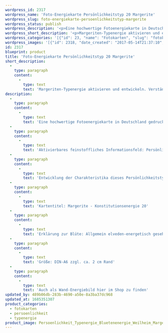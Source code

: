 ```yaml
---
wordpress_id: 2317
wordpress_name: 'Foto-Energiekarte Persönlichkeitstyp 20 Margerite'
wordpress_slug: foto-energiekarte-persoenlichkeitstyp-margerite
wordpress_status: publish
wordpress_description: '<p>Eine hochwertige Fotoenergiekarte in Deutschland gedruckt und in Handarbeit laminiert.  Sie ist in Postkartengröße (DIN-A6) gut zu transportieren und kann auch auf den Körper aufgelegt werden.</p><p>Aktivierbares feinstoffliches Informationsfeld: Persönlichkeitsenergie eines Margeriten-Typs: <span class="s1">Klug, verständig, ausdauernd, Schlichtheit</span>.</p><p>Entwicklung der Charakteristika dieses Persönlichkeitstyps. Stärkung der entsprechenden Persönlichkeit mit ihrer besonderen Energiequalität. Ausgleich und Veränderung ungünstiger Zustände innerhalb einer Person, die aufgrund dieser Konstitution entstanden sind. Annahme und Verständnis für einen Menschen mit dieser Persönlichkeitsenergie. Eine Stärkung der eigenen Persönlichkeitsenergie sowie die Beschäftigung mit der Energie anderer Persönlichkeiten kann insgesamt das eigene Selbstbewusstsein stärken.</p><p>Kartentitel: Margerite - Konstitutionsenergie 20</p><p class="p1"><span class="s1">Erklärung zur Blüte: Allgemein elveden-energetisch gesehen steht eine Margerite unter anderem für "Geradlinigkeit, Wissen über das Situationsgerechte, Wissen erwerben wollen, Helfen".<br /></span>Größe: DIN-A6 zzgl. ca. 2 cm Rand<br />Andere Formate sind individuell für Sie innerhalb weniger Tage herstellbar. Bitte kontaktieren Sie uns hierfür unter <a href="mailto:info@elvedenverlag.de">info@elvedenverlag.de</a>.</p><p>Anwendungshinweise</p><p>Auch als <a href="https://my.feenbaum.de/produkt/wandbild-persoenlichkeitstyp-20-margerite/">Wand-Energiebild</a> hier im Shop zu finden</p>'
wordpress_short_description: '<p>Margeriten-Typenergie aktivieren und entwickeln. Verständnis für diese Typenergie gewinnen (&#8222;klug, verständig, ausdauernd, Schlichtheit&#8220;)<br /><em>Hinweis: Das Wasserzeichen „Elveden Verlag Energiebild“ wird nicht mit gedruckt</em></p>'
wordpress_categories: '[{"id": 23, "name": "Fotokarten", "slug": "fotokarten"}, {"id": 37, "name": "Pers\u00f6nlichkeit", "slug": "persoenlichkeit"}, {"id": 90, "name": "Typenergie", "slug": "typenergie"}]'
wordpress_images: '[{"id": 2318, "date_created": "2017-05-14T21:37:10", "date_created_gmt": "2017-05-14T17:37:10", "date_modified": "2017-05-14T21:37:10", "date_modified_gmt": "2017-05-14T17:37:10", "src": "https://my.feenbaum.de/wp-content/uploads/2017/05/Persoenlichkeit_Typenergie_Bluetenenergie_Weilheim_Margerite_8x8-W.jpeg", "name": "Persoenlichkeit_Typenergie_Bluetenenergie_Weilheim_Margerite_8x8-W", "alt": ""}]'
id: 2317
blueprint: product
title: 'Foto-Energiekarte Persönlichkeitstyp 20 Margerite'
short_description:
  -
    type: paragraph
    content:
      -
        type: text
        text: 'Margeriten-Typenergie aktivieren und entwickeln. Verständnis für diese Typenergie gewinnen (''klug, verständig, ausdauernd, Schlichtheit'')'
description:
  -
    type: paragraph
    content:
      -
        type: text
        text: 'Eine hochwertige Fotoenergiekarte in Deutschland gedruckt und in Handarbeit laminiert.  Sie ist in Postkartengröße (DIN-A6) gut zu transportieren und kann auch auf den Körper aufgelegt werden.'
  -
    type: paragraph
    content:
      -
        type: text
        text: 'Aktivierbares feinstoffliches Informationsfeld: Persönlichkeitsenergie eines Margeriten-Typs: Klug, verständig, ausdauernd, Schlichtheit.'
  -
    type: paragraph
    content:
      -
        type: text
        text: 'Entwicklung der Charakteristika dieses Persönlichkeitstyps. Stärkung der entsprechenden Persönlichkeit mit ihrer besonderen Energiequalität. Ausgleich und Veränderung ungünstiger Zustände innerhalb einer Person, die aufgrund dieser Konstitution entstanden sind. Annahme und Verständnis für einen Menschen mit dieser Persönlichkeitsenergie. Eine Stärkung der eigenen Persönlichkeitsenergie sowie die Beschäftigung mit der Energie anderer Persönlichkeiten kann insgesamt das eigene Selbstbewusstsein stärken.'
  -
    type: paragraph
    content:
      -
        type: text
        text: 'Kartentitel: Margerite - Konstitutionsenergie 20'
  -
    type: paragraph
    content:
      -
        type: text
        text: 'Erklärung zur Blüte: Allgemein elveden-energetisch gesehen steht eine Margerite unter anderem für "Geradlinigkeit, Wissen über das Situationsgerechte, Wissen erwerben wollen, Helfen".'
  -
    type: paragraph
    content:
      -
        type: text
        text: 'Größe: DIN-A6 zzgl. ca. 2 cm Rand'
  -
    type: paragraph
    content:
      -
        type: text
        text: 'Auch als Wand-Energiebild hier im Shop zu finden'
updated_by: 489b06db-283b-4690-a50e-8a3ba37dc968
updated_at: 1685351307
product_categories:
  - fotokarten
  - persoenlichkeit
  - typenergie
product_image: Persoenlichkeit_Typenergie_Bluetenenergie_Weilheim_Margerite_8x8-W.jpeg
---
```

